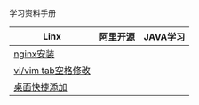学习资料手册

| Linx | 阿里开源 | JAVA学习 |
|------|---------|----------|
|[nginx安装](./study-notes/linux/nginx.md)|||
|[vi/vim tab空格修改](./study-notes/linux/vim.vi.tabl.space.md)|||
|[桌面快捷添加](./study-notes/linux/desktop.md)|||
